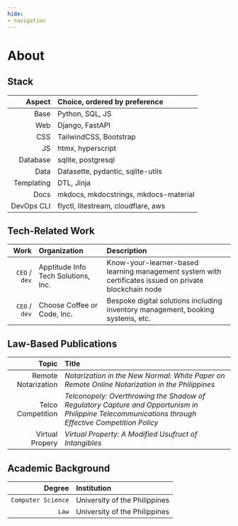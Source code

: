 ```yaml
---
hide:
- navigation
---
```

# About

## Stack

Aspect | Choice, ordered by preference
--:|:--
Base | Python, SQL, JS
Web | Django, FastAPI
CSS | TailwindCSS, Bootstrap
JS | htmx, hyperscript
Database | sqlite, postgresql
Data | Datasette, pydantic, sqlite-utils
Templating | DTL, Jinja
Docs | mkdocs, mkdocstrings, mkdocs-material
DevOps CLI | flyctl, litestream, cloudflare, aws

## Tech-Related Work

Work  | Organization | Description
--:|:--|:--
`CEO` / `dev` | Apptitude Info Tech Solutions, Inc. | Know-your-learner-based learning management system with certificates issued on private blockchain node
`CEO` / `dev` | Choose Coffee or Code, Inc. | Bespoke digital solutions including inventory management, booking systems, etc.

## Law-Based Publications

Topic  | Title
--:|:--
Remote Notarization | _Notarization in the New Normal: White Paper on Remote Online Notarization in the Philippines_
Telco Competition | _Telconopoly: Overthrowing the Shadow of Regulatory Capture and Opportunism in Philippine  Telecommunications through Effective Competition Policy_
Virtual Propery | _Virtual Property: A Modified Usufruct of Intangibles_

## Academic Background

Degree  | Institution
--:|:--
`Computer Science` | University of the Philippines
`Law` | University of the Philippines
